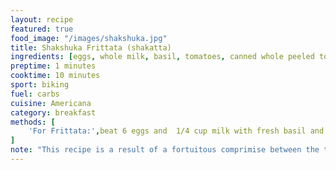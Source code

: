 ```yaml
---
layout: recipe
featured: true
food_image: "/images/shakshuka.jpg" 
title: Shakshuka Frittata (shakatta)
ingredients: [eggs, whole milk, basil, tomatoes, canned whole peeled tomatoes, oregano, coriander, cummin, paprika, onion , garlic]
preptime: 1 minutes
cooktime: 10 minutes
sport: biking
fuel: carbs
cuisine: Americana
category: breakfast
methods: [
    'For Frittata:',beat 6 eggs and  1/4 cup milk with fresh basil and chopped tomatoes, salt batter to taste, butter a medium diameter sauce pan, pour better and simmer with lid on until middle is just runny, 'for Shakshuka:',saute garlic and onion in a hearty splash of olive oil, 'season with paprika, coriander, cummin, oregano, and salt',crush tomatoes with hands and add to sauce pan, add 1/4 cup water and let reduce until a hearty sauce is formed,'once reduced, season to taste','combination:', pour shakshuka sauce onto a plate and lay frittata on top
]
note: "This recipe is a result of a fortuitous comprimise between the two dishes"
---
```

